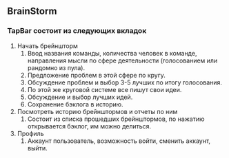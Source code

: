 ## BrainStorm

### TapBar состоит из следующих вкладок
1. Начать брейншторм
    1. Ввод названия команды, количества человек в команде, направления мысли по сфере деятельности (голосованием или рандомно из пула).
    2. Предложение проблем в этой сфере по кругу.
    3. Обсуждение проблем и выбор 3-5 лучших по итогу голосования.
    4. По этой же круговой системе все пишут свои идеи.
    5. Обсуждение и выбор лучших идей.
    6. Сохранение бэклога в историю.
2. Посмотреть историю брейнштормов и отчеты по ним
    1. Состоит из списка прошедших брейнштормов, по нажатию открывается бэклог, им можно делиться.
3. Профиль
    1. Аккаунт пользователь, возможность войти, сменить аккаунт, выйти.
